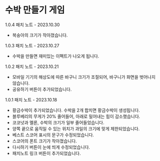 
# 수박 만들기 게임

1.0.4 패치 노트 - 2023.10.30
- 복숭아의 크기가 작아졌습니다.

1.0.3 패치 노트 - 2023.10.27
- 수박을 만들면 재미있는 이펙트가 나오게 됩니다.

1.0.2 패치 노트 - 2023.10.21
- 모바일 기기의 해상도에 따른 바구니 크기가 조절되어, 바구니가 화면을 벗어나지 않습니다.
- 공유하기 버튼이 추가되었습니다.

1.0.1 패치 노트 - 2023.10.18
- 황금수박이 추가되었습니다. 수박을 2개 합치면 황금수박이 생성됩니다.
- 블루베리의 무게가 20% 줄어들어, 아래로 밀어내는 힘이 감소했습니다.
- 코코넛과 멜론, 수박의 크기가 일부 줄어들었습니다.
- 양쪽 끝으로 움직일 수 있는 위치가 과일의 크기에 맞게 제한되었습니다. 
- 베스트 스코어 표시의 문구가 수정되었습니다.
- 스코어의 폰트 크기가 작아졌습니다.
- 다시하기 버튼이 눈에 띄게 수정되었습니다.
- 패치노트 링크 버튼이 추가되었습니다.
